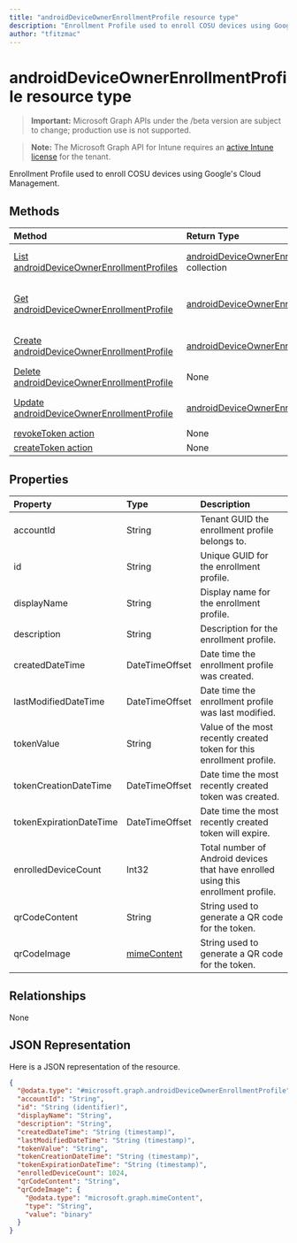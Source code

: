 ```yaml
---
title: "androidDeviceOwnerEnrollmentProfile resource type"
description: "Enrollment Profile used to enroll COSU devices using Google's Cloud Management."
author: "tfitzmac"
---
```


# androidDeviceOwnerEnrollmentProfile resource type

> **Important:** Microsoft Graph APIs under the /beta version are subject to change; production use is not supported.

> **Note:** The Microsoft Graph API for Intune requires an [active Intune license](https://go.microsoft.com/fwlink/?linkid=839381) for the tenant.

Enrollment Profile used to enroll COSU devices using Google's Cloud Management.

## Methods
|Method|Return Type|Description|
|:---|:---|:---|
|[List androidDeviceOwnerEnrollmentProfiles](../api/intune-androidforwork-androiddeviceownerenrollmentprofile-list.md)|[androidDeviceOwnerEnrollmentProfile](../resources/intune-androidforwork-androiddeviceownerenrollmentprofile.md) collection|List properties and relationships of the [androidDeviceOwnerEnrollmentProfile](../resources/intune-androidforwork-androiddeviceownerenrollmentprofile.md) objects.|
|[Get androidDeviceOwnerEnrollmentProfile](../api/intune-androidforwork-androiddeviceownerenrollmentprofile-get.md)|[androidDeviceOwnerEnrollmentProfile](../resources/intune-androidforwork-androiddeviceownerenrollmentprofile.md)|Read properties and relationships of the [androidDeviceOwnerEnrollmentProfile](../resources/intune-androidforwork-androiddeviceownerenrollmentprofile.md) object.|
|[Create androidDeviceOwnerEnrollmentProfile](../api/intune-androidforwork-androiddeviceownerenrollmentprofile-create.md)|[androidDeviceOwnerEnrollmentProfile](../resources/intune-androidforwork-androiddeviceownerenrollmentprofile.md)|Create a new [androidDeviceOwnerEnrollmentProfile](../resources/intune-androidforwork-androiddeviceownerenrollmentprofile.md) object.|
|[Delete androidDeviceOwnerEnrollmentProfile](../api/intune-androidforwork-androiddeviceownerenrollmentprofile-delete.md)|None|Deletes a [androidDeviceOwnerEnrollmentProfile](../resources/intune-androidforwork-androiddeviceownerenrollmentprofile.md).|
|[Update androidDeviceOwnerEnrollmentProfile](../api/intune-androidforwork-androiddeviceownerenrollmentprofile-update.md)|[androidDeviceOwnerEnrollmentProfile](../resources/intune-androidforwork-androiddeviceownerenrollmentprofile.md)|Update the properties of a [androidDeviceOwnerEnrollmentProfile](../resources/intune-androidforwork-androiddeviceownerenrollmentprofile.md) object.|
|[revokeToken action](../api/intune-androidforwork-androiddeviceownerenrollmentprofile-revoketoken.md)|None|Not yet documented|
|[createToken action](../api/intune-androidforwork-androiddeviceownerenrollmentprofile-createtoken.md)|None|Not yet documented|

## Properties
|Property|Type|Description|
|:---|:---|:---|
|accountId|String|Tenant GUID the enrollment profile belongs to.|
|id|String|Unique GUID for the enrollment profile.|
|displayName|String|Display name for the enrollment profile.|
|description|String|Description for the enrollment profile.|
|createdDateTime|DateTimeOffset|Date time the enrollment profile was created.|
|lastModifiedDateTime|DateTimeOffset|Date time the enrollment profile was last modified.|
|tokenValue|String|Value of the most recently created token for this enrollment profile.|
|tokenCreationDateTime|DateTimeOffset|Date time the most recently created token was created.|
|tokenExpirationDateTime|DateTimeOffset|Date time the most recently created token will expire.|
|enrolledDeviceCount|Int32|Total number of Android devices that have enrolled using this enrollment profile.|
|qrCodeContent|String|String used to generate a QR code for the token.|
|qrCodeImage|[mimeContent](../resources/intune-shared-mimecontent.md)|String used to generate a QR code for the token.|

## Relationships
None

## JSON Representation
Here is a JSON representation of the resource.
<!-- {
  "blockType": "resource",
  "keyProperty": "id",
  "@odata.type": "microsoft.graph.androidDeviceOwnerEnrollmentProfile"
}
-->
``` json
{
  "@odata.type": "#microsoft.graph.androidDeviceOwnerEnrollmentProfile",
  "accountId": "String",
  "id": "String (identifier)",
  "displayName": "String",
  "description": "String",
  "createdDateTime": "String (timestamp)",
  "lastModifiedDateTime": "String (timestamp)",
  "tokenValue": "String",
  "tokenCreationDateTime": "String (timestamp)",
  "tokenExpirationDateTime": "String (timestamp)",
  "enrolledDeviceCount": 1024,
  "qrCodeContent": "String",
  "qrCodeImage": {
    "@odata.type": "microsoft.graph.mimeContent",
    "type": "String",
    "value": "binary"
  }
}
```



